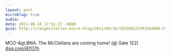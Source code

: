 ```yaml
---
layout: post
microblog: true
audio: 
date: 2011-06-16 17:51:27 -0600
guid: http://craigmcclellan.micro.blog/2011/06/16/t81509223703384066.html
---
```

MCO-&amp;gt;BNA. The McClellans are coming home! (@ Gate 122) [4sq.com/jEfO7h](http://4sq.com/jEfO7h)
